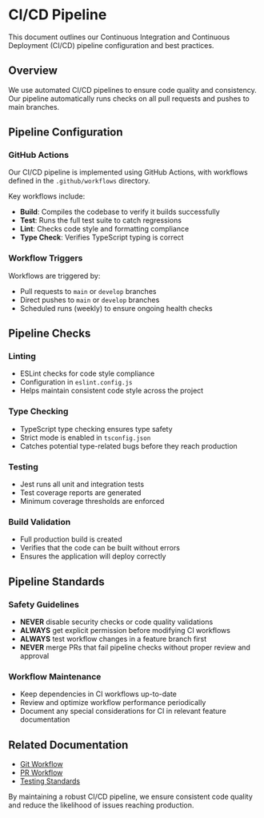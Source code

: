 # CI/CD Pipeline

This document outlines our Continuous Integration and Continuous Deployment (CI/CD) pipeline configuration and best practices.

## Overview

We use automated CI/CD pipelines to ensure code quality and consistency. Our pipeline automatically runs checks on all pull requests and pushes to main branches.

## Pipeline Configuration

### GitHub Actions

Our CI/CD pipeline is implemented using GitHub Actions, with workflows defined in the `.github/workflows` directory.

Key workflows include:

- **Build**: Compiles the codebase to verify it builds successfully
- **Test**: Runs the full test suite to catch regressions
- **Lint**: Checks code style and formatting compliance
- **Type Check**: Verifies TypeScript typing is correct

### Workflow Triggers

Workflows are triggered by:

- Pull requests to `main` or `develop` branches
- Direct pushes to `main` or `develop` branches
- Scheduled runs (weekly) to ensure ongoing health checks

## Pipeline Checks

### Linting

- ESLint checks for code style compliance
- Configuration in `eslint.config.js`
- Helps maintain consistent code style across the project

### Type Checking

- TypeScript type checking ensures type safety
- Strict mode is enabled in `tsconfig.json`
- Catches potential type-related bugs before they reach production

### Testing

- Jest runs all unit and integration tests
- Test coverage reports are generated
- Minimum coverage thresholds are enforced

### Build Validation

- Full production build is created
- Verifies that the code can be built without errors
- Ensures the application will deploy correctly

## Pipeline Standards

### Safety Guidelines

- **NEVER** disable security checks or code quality validations
- **ALWAYS** get explicit permission before modifying CI workflows
- **ALWAYS** test workflow changes in a feature branch first
- **NEVER** merge PRs that fail pipeline checks without proper review and approval

### Workflow Maintenance

- Keep dependencies in CI workflows up-to-date
- Review and optimize workflow performance periodically
- Document any special considerations for CI in relevant feature documentation

## Related Documentation

- [Git Workflow](/docs/processes/git/git-workflow.md)
- [PR Workflow](/docs/processes/pr-workflow.md)
- [Testing Standards](/docs/processes/code-quality/testing-standards.md)

By maintaining a robust CI/CD pipeline, we ensure consistent code quality and reduce the likelihood of issues reaching production.